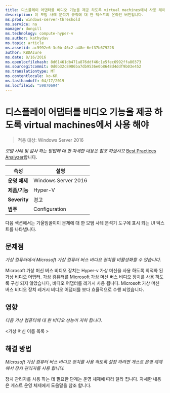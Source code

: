 ```yaml
---
title: 디스플레이 어댑터를 비디오 기능을 제공 하도록 virtual machines에서 사용 해야
description: 이 모범 사례 분석기 규칙에 대 한 텍스트의 온라인 버전입니다.
ms.prod: windows-server-threshold
ms.service: na
manager: dongill
ms.technology: compute-hyper-v
ms.author: kathydav
ms.topic: article
ms.assetid: ac5992e6-3c0b-46c2-a48e-6ef37b679228
author: KBDAzure
ms.date: 8/16/2016
ms.openlocfilehash: 8d61461db471a876ddf46c1e5fec6992ffa80373
ms.sourcegitcommit: 0d0b32c8986ba7db9536e0b8648d4ddf9b03e452
ms.translationtype: MT
ms.contentlocale: ko-KR
ms.lasthandoff: 04/17/2019
ms.locfileid: "59870694"
---
```

# <a name="display-adapters-should-be-enabled-in-virtual-machines-to-provide-video-capabilities"></a>디스플레이 어댑터를 비디오 기능을 제공 하도록 virtual machines에서 사용 해야

>적용 대상: Windows Server 2016


  
*모범 사례 및 검사 하는 방법에 대 한 자세한 내용은 참조 하십시오* [Best Practices Analyzer](https://go.microsoft.com/fwlink/?LinkId=122786)합니다.  
  
|속성|설명|  
|-|-|  
|**운영 체제**|Windows Server 2016|  
|**제품/기능**|Hyper-V|  
|**Severity**|경고|  
|**범주**|Configuration|  
  
다음 섹션에서는 기울임꼴이이 문제에 대 한 모범 사례 분석기 도구에 표시 되는 UI 텍스트를 나타냅니다.  
  
## <a name="issue"></a>문제점  
  
*가상 컴퓨터에서 Microsoft 가상 컴퓨터 버스 비디오 장치를 비활성화할 수 있습니다.*  
  
Microsoft 가상 머신 버스 비디오 장치는 Hyper-v 가상 머신을 사용 하도록 최적화 된 가상 비디오 어댑터. 가상 컴퓨터를 Microsoft 가상 머신 버스 비디오 장치를 사용 하도록 구성 되지 않았습니다, 비디오 어댑터를 레거시 사용 됩니다. Microsoft 가상 머신 버스 비디오 장치 레거시 비디오 어댑터를 보다 효율적으로 수행 되었습니다.  
  
## <a name="impact"></a>영향  
  
*다음 가상 컴퓨터에 대 한 비디오 성능이 저하 됩니다.*  
  
\<가상 머신 이름 목록 >  
  
## <a name="resolution"></a>해결 방법  
  
*Microsoft 가상 컴퓨터 버스 비디오 장치를 사용 하도록 설정 하려면 게스트 운영 체제에서 장치 관리자를 사용 합니다.*  
  
장치 관리자를 사용 하는 데 필요한 단계는 운영 체제에 따라 달라 집니다. 자세한 내용은 게스트 운영 체제에서 도움말을 참조 합니다.  
  


